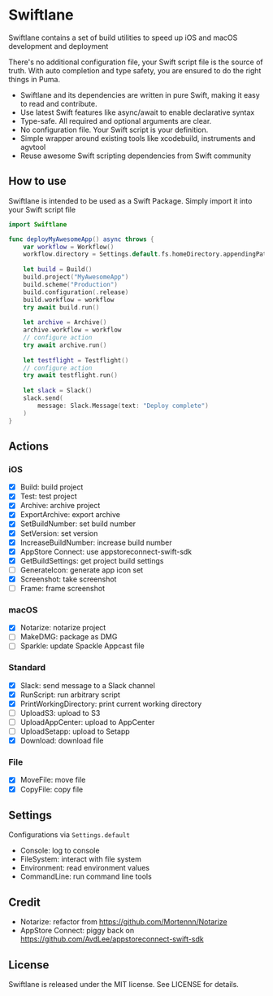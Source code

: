 # Swiftlane

Swiftlane contains a set of build utilities to speed up iOS and macOS development and deployment

There's no additional configuration file, your Swift script file is the source of truth. With auto 
completion and type safety, you are ensured to do the right things in Puma.

- Swiftlane and its dependencies are written in pure Swift, making it easy to read and contribute.
- Use latest Swift features like async/await to enable declarative syntax
- Type-safe. All required and optional arguments are clear.
- No configuration file. Your Swift script is your definition.
- Simple wrapper around existing tools like xcodebuild, instruments and agvtool
- Reuse awesome Swift scripting dependencies from Swift community

## How to use

Swiftlane is intended to be used as a Swift Package. Simply import it into your Swift script file

```swift
import Swiftlane

func deployMyAwesomeApp() async throws {
    var workflow = Workflow()
    workflow.directory = Settings.default.fs.homeDirectory.appendingPathComponent("Projects")
    
    let build = Build()
    build.project("MyAwesomeApp")
    build.scheme("Production")
    build.configuration(.release)
    build.workflow = workflow
    try await build.run()
    
    let archive = Archive()
    archive.workflow = workflow
    // configure action
    try await archive.run()
    
    let testflight = Testflight()
    // configure action
    try await testflight.run() 
    
    let slack = Slack()
    slack.send(
        message: Slack.Message(text: "Deploy complete")
    ) 
}
```

## Actions

### iOS
- [x] Build: build project
- [x] Test: test project
- [x] Archive: archive project
- [x] ExportArchive: export archive
- [x] SetBuildNumber: set build number
- [x] SetVersion: set version
- [x] IncreaseBuildNumber: increase build number
- [x] AppStore Connect: use appstoreconnect-swift-sdk
- [x] GetBuildSettings: get project build settings
- [ ] GenerateIcon: generate app icon set
- [x] Screenshot: take screenshot
- [ ] Frame: frame screenshot

### macOS
- [x] Notarize: notarize project
- [ ] MakeDMG: package as DMG
- [ ] Sparkle: update Spackle Appcast file

### Standard
- [x] Slack: send message to a Slack channel
- [x] RunScript: run arbitrary script
- [x] PrintWorkingDirectory: print current working directory
- [ ] UploadS3: upload to S3
- [ ] UploadAppCenter: upload to AppCenter
- [ ] UploadSetapp: upload to Setapp
- [x] Download: download file

### File
- [x] MoveFile: move file
- [x] CopyFile: copy file

## Settings

Configurations via `Settings.default`

- Console: log to console
- FileSystem: interact with file system
- Environment: read environment values
- CommandLine: run command line tools

## Credit

- Notarize: refactor from https://github.com/Mortennn/Notarize
- AppStore Connect: piggy back on https://github.com/AvdLee/appstoreconnect-swift-sdk

## License
Swiftlane is released under the MIT license. See LICENSE for details.


